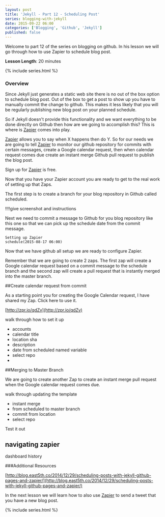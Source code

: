 ```yaml
---
layout: post
title: 'Jekyll - Part 12 - Scheduling Post'
series: blogging-with-jekyll
date: 2015-09-22 06:00
categories: ['Blogging', 'Github', 'Jekyll']
published: false
---
```


Welcome to part 12 of the series on blogging on  github.  In his lesson we will go through how to use Zapier to schedule blog post.  
 
**Lesson Length**:  20 minutes
 
{% include series.html %}

### Overview 

Since Jekyll just generates a static web site there is no out of the box option to schedule blog post.  Out of the box to get a post to show up you have to manually commit the change to github.    This makes it less likely that you will be regularly publishing new blog post on your planned schedule.  

So if Jekyll doesn't provide this functionality and we want everything to be done directly on Github then how are we going to accomplish this?  This is where is [Zapier](http::/zapier.com) comes into play.

 [Zapier](http::/zapier.com) allows you to say when X happens then do Y.   So for our needs we are going to tell [Zapier](http::/zapier.com) to monitor our github repository for commits with certain messages, create a Google calendar request, then when calendar request comes due create an instant merge Github pull request to publish the blog post.   

Sign up for  [Zapier](http::/zapier.com) is free.   

Now that you have your Zapier account you are ready to get to the real work of setting up that Zaps. 

The first step is to create a branch for your blog repository in Github called scheduled. 

!!!!give screenshot and instructions 
	
Next we need  to commit a message to Github for you blog repository like this one so that we can pick up the schedule date from the commit message.

	Setting up Zapier 
	schedule(2015-08-17 06:00)

Now that we have github all setup we are ready to configure Zapier.  

Remember that we are going to create 2 zaps.  The first zap will create a Google calendar request based on a commit message to the schedule branch and the  second zap will create a pull request that is instantly merged into the master branch.  

##Create calendar request from commit

As a starting point you for creating the Google Calendar request, I have shared my Zap.  Click here to use it.

[http://zpr.io/qdZv](http://zpr.io/qdZv)
 

walk through how to set it up

* accounts
* calendar title
* location sha 
* description
* date from scheduled  named variable
* select repo
* 

##Merging to Master Branch 

We are going to create another Zap to create an instant merge pull request when the Google calendar request comes due.   


walk through updating the template

* instant merge
* from scheduled to master branch
* commit from location
* select repo


Test it out 

 
## navigating zapier 

dashboard 
history

###Additional Resources

[http://blog.east5th.co/2014/12/29/scheduling-posts-with-jekyll-github-pages-and-zapier/](http://blog.east5th.co/2014/12/29/scheduling-posts-with-jekyll-github-pages-and-zapier/)


In the next lesson we will learn how to also use [Zapier](http://Zapier.com) to send a tweet  that you have a new blog post.   

{% include series.html %}

	